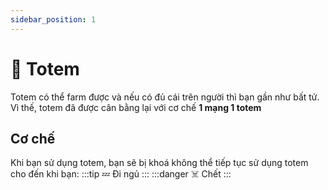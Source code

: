 ```yaml
---
sidebar_position: 1
---
```


# 🗿 Totem

Totem có thể farm được và nếu có đủ cái trên người thì bạn gần như bất tử. Vì thế, totem đã được cân bằng lại với cơ chế **1 mạng 1 totem**

## Cơ chế

Khi bạn sử dụng totem, bạn sẽ bị khoá không thể tiếp tục sử dụng totem cho đến khi bạn:
:::tip 💤 Đi ngủ
:::
:::danger ☠️ Chết
:::
